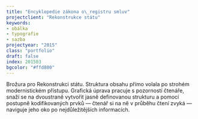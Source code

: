 ```yaml
---
title: "Encyklopedie zákona o\_registru smluv"
projectclient: "Rekonstrukce státu"
keywords: 
- obálka
- typografie
- sazba
projectyear: "2015"
class: "portfolio"
draft: false
index: 201503
bgcolor: "#ffd800"
---
```



Brožura pro Rekonstrukci státu. Struktura obsahu přímo volala po strohém modernistickém přístupu. Grafická úprava pracuje s&nbsp;pozorností čtenáře, snaží se na dvoustraně vytvořit jasně definovanou strukturu a&nbsp;pomocí postupně kodifikovaných prvků — čtenář si na ně v&nbsp;průběhu čtení zvyká — naviguje jeho oko po nejdůležitějších informacích.